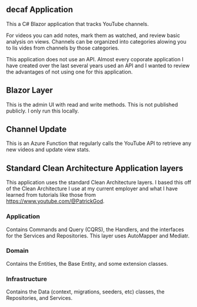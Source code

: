 ## decaf Application
This a C# Blazor application that tracks YouTube channels.

For videos you can add notes, mark them as watched, and review basic analysis on views.
Channels can be organized into categories alowing you to lis vides from channels by those categories.

This application does not use an API. Almost every coporate application I have created over the last several years used an API and I wanted to review the advantages of not using one for this application.

## Blazor Layer
This is the admin UI with read and write methods. This is not published publicly. I only run this locally.

## Channel Update
This is an Azure Function that regularly calls the YouTube API to retrieve any new videos and update view stats.

## Standard Clean Architecture Application layers
This application uses the standard Clean Architecture layers. I based this off of the Clean Architecture I use at my current employer and what I have learned from tutorials like those from https://www.youtube.com/@PatrickGod.

### Application
Contains Commands and Query (CQRS), the Handlers, and the interfaces for the Services and Repositories. This layer uses AutoMapper and Mediatr.

### Domain
Contains the Entities, the Base Entity, and some extension classes.

### Infrastructure
Contains the Data (context, migrations, seeders, etc) classes, the Repositories, and Services.
